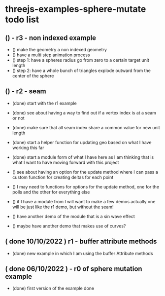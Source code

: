# threejs-examples-sphere-mutate todo list

## () - r3 - non indexed example
* () make the geometry a non indexed geometry
* () have a multi step animation process
* () step 1: have a spheres radius go from zero to a certain target unit length
* () step 2: have a whole bunch of triangles explode outward from the center of the sphere

## () - r2 - seam
* (done) start with the r1 example
* (done) see about having a way to find out if a vertex index is at a seam or not
* (done) make sure that all seam index share a common value for new unit length
* (done) start a helper function for updating geo based on what I have working this far
* (done) start a module form of what I have here as I am thinking that is what I want to have moving forward with this project

* () see about having an option for the update method where I can pass a custom function for creating deltas for each point
* () I may need to functions for options for the update method, one for the polls and the other for everything else

* () if I have a module from I will want to make a few demos actually one will be just like the r1 demo, but without the seam!
* () have another demo of the module that is a sin wave effect
* () maybe have another demo that makes use of curves?

## ( done 10/10/2022 ) r1 - buffer attribute methods
* (done) new example in which I am using the buffer Attribute methods

## ( done 06/10/2022 ) - r0 of sphere mutation example
* (done) first version of the example done